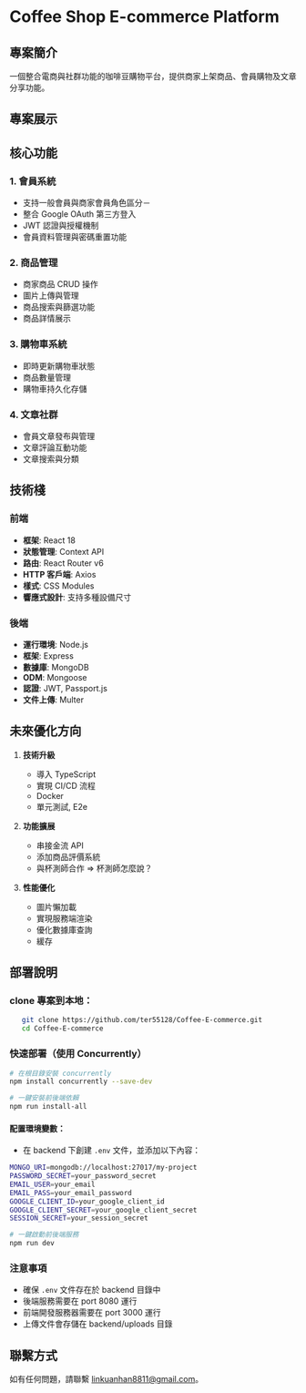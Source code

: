 # Coffee Shop E-commerce Platform

## 專案簡介

一個整合電商與社群功能的咖啡豆購物平台，提供商家上架商品、會員購物及文章分享功能。

## 專案展示

## 核心功能

### 1. 會員系統

- 支持一般會員與商家會員角色區分－
- 整合 Google OAuth 第三方登入
- JWT 認證與授權機制
- 會員資料管理與密碼重置功能

### 2. 商品管理

- 商家商品 CRUD 操作
- 圖片上傳與管理
- 商品搜索與篩選功能
- 商品詳情展示

### 3. 購物車系統

- 即時更新購物車狀態
- 商品數量管理
- 購物車持久化存儲

### 4. 文章社群

- 會員文章發布與管理
- 文章評論互動功能
- 文章搜索與分類

## 技術棧

### 前端

- **框架**: React 18
- **狀態管理**: Context API
- **路由**: React Router v6
- **HTTP 客戶端**: Axios
- **樣式**: CSS Modules
- **響應式設計**: 支持多種設備尺寸

### 後端

- **運行環境**: Node.js
- **框架**: Express
- **數據庫**: MongoDB
- **ODM**: Mongoose
- **認證**: JWT, Passport.js
- **文件上傳**: Multer

## 未來優化方向

1. **技術升級**

   - 導入 TypeScript
   - 實現 CI/CD 流程
   - Docker
   - 單元測試, E2e

2. **功能擴展**

   - 串接金流 API
   - 添加商品評價系統
   - 與杯測師合作 => 杯測師怎麼說？

3. **性能優化**

   - 圖片懶加載
   - 實現服務端渲染
   - 優化數據庫查詢
   - 緩存

## 部署說明

### clone 專案到本地：

```bash
   git clone https://github.com/ter55128/Coffee-E-commerce.git
   cd Coffee-E-commerce
```

### 快速部署（使用 Concurrently）

```bash
# 在根目錄安裝 concurrently
npm install concurrently --save-dev

# 一鍵安裝前後端依賴
npm run install-all
```

#### 配置環境變數：

- 在 backend 下創建 `.env` 文件，並添加以下內容：

```bash
MONGO_URI=mongodb://localhost:27017/my-project
PASSWORD_SECRET=your_password_secret
EMAIL_USER=your_email
EMAIL_PASS=your_email_password
GOOGLE_CLIENT_ID=your_google_client_id
GOOGLE_CLIENT_SECRET=your_google_client_secret
SESSION_SECRET=your_session_secret
```

```bash
# 一鍵啟動前後端服務
npm run dev
```

### 注意事項

- 確保 `.env` 文件存在於 backend 目錄中
- 後端服務需要在 port 8080 運行
- 前端開發服務器需要在 port 3000 運行
- 上傳文件會存儲在 backend/uploads 目錄

## 聯繫方式

如有任何問題，請聯繫 [linkuanhan8811@gmail.com](mailto:linkuanhan8811@gmail.com)。
